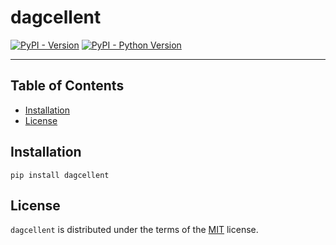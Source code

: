 # dagcellent

[![PyPI - Version](https://img.shields.io/pypi/v/dagcellent.svg)](https://pypi.org/project/dagcellent)
[![PyPI - Python Version](https://img.shields.io/pypi/pyversions/dagcellent.svg)](https://pypi.org/project/dagcellent)

-----

## Table of Contents

- [Installation](#installation)
- [License](#license)

## Installation

```console
pip install dagcellent
```

## License

`dagcellent` is distributed under the terms of the [MIT](https://spdx.org/licenses/MIT.html) license.
